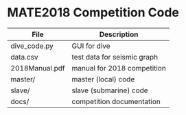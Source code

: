 # MATE2018 Competition Code
| File | Description |
| ---- | --------- |
| dive_code.py | GUI for dive |
| data.csv | test data for seismic graph |
| 2018Manual.pdf | manual for 2018 competition |
| master/ | master (local) code |
| slave/ | slave (submarine) code |
| docs/ | competition documentation |
